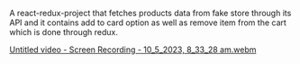 A react-redux-project that fetches products data from fake store through its API and it contains add to card option as well as remove item from the cart which is done through redux.

[Untitled video - Screen Recording - 10_5_2023, 8_33_28 am.webm](https://github.com/KolliparaSaiSandeep/Redux-toolkit-practice/assets/110285559/8fe963b0-2d9f-4b10-b6a8-1f155d7ab595)
